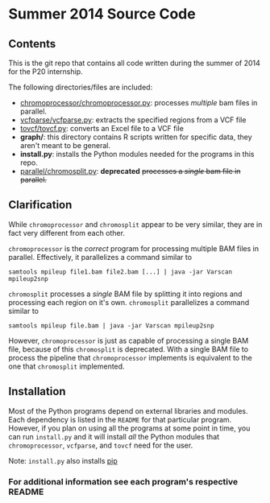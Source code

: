 # Summer 2014 Source Code
## Contents
This is the git repo that contains all code written during the summer of 2014
for the P20 internship.

The following directories/files are included:

* [chromoprocessor/chromoprocessor.py](../chromoprocessor/doc/README.html):
processes _multiple_ bam files in parallel.
* [vcfparse/vcfparse.py](../vcfparse/doc/README.html):
extracts the specified regions from a VCF file
* [tovcf/tovcf.py](../tovcf/doc/README.html):
converts an Excel file to a VCF file
* __graph/__:
this directory contains R scripts written for specific data, they aren't
meant to be general.
* __install.py__:
installs the Python modules needed for the programs in this repo.
* [parallel/chromosplit.py](../parallel/doc/README.html): __deprecated__
<strike>processes a _single_ bam file in parallel.</strike>

## Clarification
While `chromoprocessor` and `chromosplit` appear to be very similar, they are in
fact very different from each other.

`chromoprocessor` is the _correct_ program for processing multiple BAM files in
parallel. Effectively, it parallelizes a command similar to

    samtools mpileup file1.bam file2.bam [...] | java -jar Varscan mpileup2snp

`chromosplit` processes a _single_ BAM file by splitting it into regions and
processing each region on it's own. `chromosplit` parallelizes a command similar
to

    samtools mpileup file.bam | java -jar Varscan mpileup2snp

However, `chromoprocessor` is just as capable of processing a single BAM file,
because of this `chromosplit` is deprecated. With a single BAM file to process
the pipeline that `chromoprocessor` implements is equivalent to the one that
`chromosplit` implemented.

## Installation
Most of the Python programs depend on external libraries and modules. Each
dependency is listed in the `README` for that particular program. However, if
you plan on using all the programs at some point in time, you can run
`install.py` and it will install _all_ the Python modules that
`chromoprocessor`, `vcfparse`, and `tovcf` need for the user.

Note: `install.py` also installs [pip](https://pypi.python.org/pypi/pip)

### For additional information see each program's respective README
